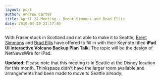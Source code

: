 ```yaml
--- 
layout: post
author: Andrew Carter
title: April 22 Meeting - Brent Simmons and Brad Ellis
date: 2010-04-20 23:17:40
---
```


With Fraser stuck in Scotland and not able to make it to Seattle, [Brent Simmons](https://twitter.com/brentsimmons) and [Brad Ellis](https://twitter.com/BradEllis) have offered to fill in with their Keynote titled **iPad UI Interactive Volcano Backup Plan Talk**. The topic will be the design of NetNewsWire for iPad.

**Updated**: Please note that this meeting is in Seattle at the Disney location for this month. Thinkspace didn't have the larger room available and arrangements had been made to move to Seattle already.